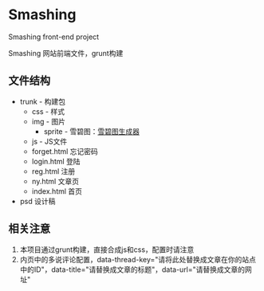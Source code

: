 # Smashing
Smashing front-end project 

Smashing 网站前端文件，grunt构建

## 文件结构

* trunk - 构建包
  * css - 样式
  * img - 图片
    * sprite - 雪碧图：<a href="http://www.cn.spritegen.website-performance.org/" target="_blank">雪碧图生成器</a>
  * js - JS文件
  * forget.html 忘记密码
  * login.html 登陆
  * reg.html 注册
  * ny.html 文章页
  * index.html 首页
* psd 设计稿

## 相关注意

1. 本项目通过grunt构建，直接合成js和css，配置时请注意
2. 内页中的多说评论配置，data-thread-key="请将此处替换成文章在你的站点中的ID"，data-title="请替换成文章的标题"，data-url="请替换成文章的网址"